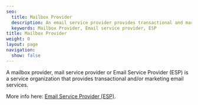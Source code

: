 ```yaml
---
seo:
  title: Mailbox Provider
  description: An email service provider provides transactional and marketing email services.
  keywords: Mailbox Provider, Email service provider, ESP
title: Mailbox Provider
weight: 0
layout: page
navigation:
  show: false
---
```


A mailbox provider, mail service provider or Email Service Provider (ESP) is a service organization that provides transactional and/or marketing email services.

More info here: [Email Service Provider (ESP)]({{root_url}}/glossary/email-service-provider/).
